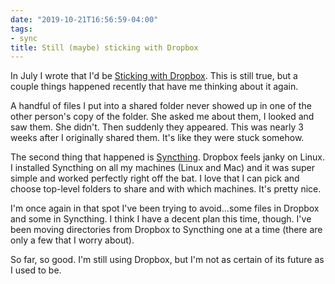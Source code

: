 ```yaml
---
date: "2019-10-21T16:56:59-04:00"
tags:
- sync
title: Still (maybe) sticking with Dropbox
---
```


In July I wrote that I'd be [Sticking with Dropbox](https://www.baty.net/2019/sticking-with-dropbox/). This is still true, but a couple things happened recently that have me thinking about it again.

A handful of files I put into a shared folder never showed up in one of the other person's copy of the folder. She asked me about them, I looked and saw them. She didn't. Then suddenly they appeared. This was nearly 3 weeks after I originally shared them. It's like they were stuck somehow.

The second thing that happened is [Syncthing](https://syncthing.net). Dropbox feels janky on Linux. I installed Syncthing on all my machines (Linux and Mac) and it was super simple and worked perfectly right off the bat. I love that I can pick and choose top-level folders to share and with which machines. It's pretty nice.

I'm once again in that spot I've been trying to avoid...some files in Dropbox and some in Syncthing. I think I have a decent plan this time, though. I've been moving directories from Dropbox to Syncthing one at a time (there are only a few that I worry about).

So far, so good. I'm still using Dropbox, but I'm not as certain of its future as I used to be.


